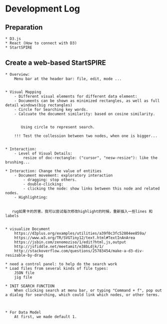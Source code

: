 # Development Log

## Preparation
    * D3.js
    * React (How to connect with D3)
    * StartSPIRE


## Create a web-based StartSPIRE
    * Overview: 
        Menu bar at the header bar: file, edit, mode ...
        
        
    * Visual Mapping
        - Different visual elements for different data element: 
        - Documents can be shown as minimized rectangles, as well as full detail windows(big rectangles)
        - Circle for Searching key words. 
        - Calcuate the document similarity: based on cosine similarity. 
           
           
           Using circle to represent search.
           
        !!! Test the collession between two nodes, when one is bigger...
           
           
    * Interaction:
        - Level of Visual Details:
            resize of doc-rectangle: ("cursor", "nesw-resize"): like the brushing...
           
    * Interaction: Change the value of entities
        - Document movement: exploratory interaction
            - dragging: stop others. 
            - double-clicking: 
            - clicking the node: show links between this node and related nodes.
        - Highlighting: 
        
        
       rug如果卡的厉害，我可以尝试每次修改highlight的时候，重新插入一些lines 和 labels
       
        
    * visualize Document
        https://d3plus.org/examples/utilities/a39f0c3fc52804ee859a/
        https://www.w3.org/TR/SVGTiny12/text.html#TextInAnArea
        https://jsbin.com/zenomoziso/1/edit?html,js,output
        http://jsfiddle.net/meetamit/e38bLdjk/1/
        http://stackoverflow.com/questions/25783454/make-a-d3-div-resizable-by-drag
        
    * need a control panel: to help do the search work 
    * Load files from several kinds of file types:
        JSON file 
        jig file
        
    * INIT SEARCH FUNCTION
        When clicking search at menu bar, or typing "Command + f", pop out a dialog for searching, which could link which nodes, or other terms.
        
        
        
    * For Data Model
        At first, we made default 1. 
        
